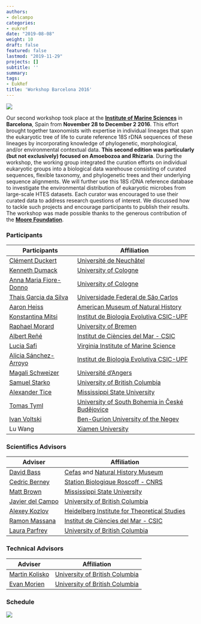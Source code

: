 ```yaml
---
authors:
- delcampo
categories:
- eukref
date: "2019-08-08"
weight: 10
draft: false
featured: false
lastmod: "2019-11-29"
projects: []
subtitle: ''
summary:
tags:
- EukRef
title: 'Workshop Barcelona 2016'
---
```


![](../barcelona_picture.jpg)

Our second workshop took place at the **[Institute of Marine Sciences](http://www.icm.csic.es/en)** in **Barcelona**, Spain from **November 28 to December 2 2016**. This effort brought together taxonomists with expertise in individual lineages that span the eukaryotic tree of life to curate reference 18S rDNA sequences of these lineages by incorporating knowledge of phylogenetic, morphological, and/or environmental contextual data. **This second edition was particularly (but not exclusively) focused on Amoebozoa and Rhizaria**. During the workshop, the working group integrated the curation efforts on individual eukaryotic groups into a biological data warehouse consisting of curated sequences, flexible taxonomy, and phylogenetic trees and their underlying sequence alignments. We will further use this 18S rDNA reference database to investigate the environmental distribution of eukaryotic microbes from large-scale HTES datasets. Each curator was encouraged to use their curated data to address research questions of interest. We discussed how to tackle such projects and encourage participants to publish their results. The workshop was made possible thanks to the generous contribution of the **[Moore Foundation](https://www.moore.org/)**.

### Participants

| Participants           | Affiliation                                     |
|------------------------|-------------------------------------------------|
| [Clément Duckert](https://www.researchgate.net/profile/Clement_Duckert)        | [Université de Neuchâtel](https://www.unine.ch/)                         |
| [Kenneth Dumack](https://scholar.google.com/citations?user=DNhwgKMAAAAJ&hl)         | [University of Cologne](https://www.portal.uni-koeln.de/index.php?id=9441&L=1)                           |
| [Anna Maria Fiore-Donno](https://scholar.google.com/citations?user=g6bgXiYAAAAJ&hl) | [University of Cologne](https://www.portal.uni-koeln.de/index.php?id=9441&L=1)                           |
| [Thais Garcia da Silva](https://scholar.google.com/citations?user=Xxb-fK8AAAAJ&hl)  | [Universidade Federal de São Carlos](https://www2.ufscar.br/)              |
| [Aaron Heiss](https://scholar.google.com/citations?user=GbEK4pgAAAAJ&hl)            | [American Museum of Natural History](https://www.amnh.org/)              |
| [Konstantina Mitsi](https://scholar.google.com/citations?user=xNwXHQMAAAAJ)      | [Institut de Biologia Evolutiva CSIC-UPF](https://www.ibe.upf-csic.es/)         |
| [Raphael Morard](https://scholar.google.com/citations?user=XPkuQ00AAAAJ&hl)         | [University of Bremen](https://www.uni-bremen.de/en/)                            |
| [Albert Reñé](https://scholar.google.com/citations?user=35qLnwYAAAAJ&hl)            | [Institut de Ciències del Mar - CSIC](http://www.icm.csic.es/)                    |
| [Lucia Safi](https://www.researchgate.net/profile/Lucia_Safi)             | [Virginia Institute of Marine Science](https://www.vims.edu/)            |
| [Alicia Sánchez-Arroyo](https://www.researchgate.net/profile/Alicia_Arroyo2)  | [Institut de Biologia Evolutiva CSIC-UPF](https://www.ibe.upf-csic.es/)         |
| [Magali Schweizer](https://scholar.google.com/citations?user=uQT19L8AAAAJ&hl)       | [Université d’Angers](https://www.univ-angers.fr/en/index.html)                             |
| [Samuel Starko](https://scholar.google.com/citations?user=oJuqLbkAAAAJ&hl)          | [University of British Columbia](https://www.ubc.ca/)                   |
| [Alexander Tice](https://scholar.google.com/citations?user=mNBUN94AAAAJ&hl)         | [Mississippi State University](https://www.msstate.edu/)                   |
| [Tomas Tyml](https://www.researchgate.net/profile/Tomas_Tyml)             | [University of South Bohemia in České Budějovice](https://www.prf.jcu.cz/en/) |
| [Ivan Voltski](https://scholar.google.com/citations?user=cVLjdmIAAAAJ&hl)           | [Ben-Gurion University of the Negev](https://in.bgu.ac.il/en/Pages/default.aspx)              |
| Lu Wang                | [Xiamen University](https://en.xmu.edu.cn/)                               |

### Scientifics Advisors

| Adviser          | Affiliation                                   |
|------------------|----------------------------------------------|
| [David Bass](https://scholar.google.com/citations?user=Rl2bCwEAAAAJ&hl)       | [Cefas](https://www.cefas.co.uk/) and [Natural History Museum](https://www.nhm.ac.uk/)         |
| [Cedric Berney](https://www.researchgate.net/profile/Cedric_Berney2)    | [Station Biologique Roscoff - CNRS](http://www.sb-roscoff.fr/)            |
| [Matt Brown](https://scholar.google.com/citations?user=UvN4AQsdfygC&hl)       | [Mississippi State University](https://www.msstate.edu/)                |
| [Javier del Campo](https://scholar.google.com/citations?user=Mty5iQYAAAAJ&hl) | [University of British Columbia](https://www.ubc.ca/)               |
| [Alexey Kozlov](https://scholar.google.com/citations?user=53XUORcAAAAJ&hl)    | [Heidelberg Institute for Theoretical Studies](https://www.h-its.org/) |
| [Ramon Massana](https://scholar.google.com/citations?user=89bio_EAAAAJ&hl)    | [Institut de Ciències del Mar - CSIC](http://www.icm.csic.es/)          |
| [Laura Parfrey](https://scholar.google.com/citations?user=HsrJYaoAAAAJ&hl)    | [University of British Columbia](https://www.ubc.ca/)                |

### Technical Advisors


| Adviser        | Affiliation                     |
|----------------|--------------------------------|
| [Martin Kolisko](https://scholar.google.com/citations?user=hfRmRWcAAAAJ&hl) | [University of British Columbia](https://www.ubc.ca/)  |
| [Evan Morien](https://scholar.google.com/citations?user=5lLaKqEAAAAJ&hl)    | [University of British Columbia](https://www.ubc.ca/)  |

### Schedule

![](../barcelona_schedule.png)

